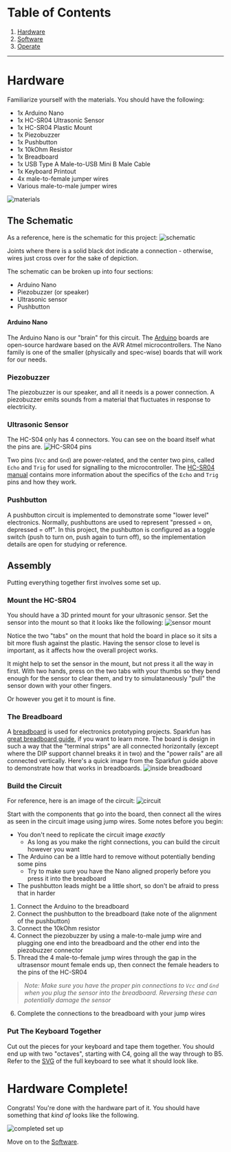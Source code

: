 # Table of Contents

1. [Hardware](1-Hardware.md)
2. [Software](2-Software.md)
3. [Operate](3-Operate.md)

---

# Hardware
Familiarize yourself with the materials. You should have the following:
- 1x Arduino Nano
- 1x HC-SR04 Ultrasonic Sensor
- 1x HC-SR04 Plastic Mount
- 1x Piezobuzzer
- 1x Pushbutton
- 1x 10kOhm Resistor
- 1x Breadboard
- 1x USB Type A Male-to-USB Mini B Male Cable
- 1x Keyboard Printout
- 4x male-to-female jumper wires
- Various male-to-male jumper wires

![materials](img/materials.jpg)

## The Schematic
As a reference, here is the schematic for this project:
![schematic](https://github.com/nathanfu88/UltrasonicKeyboard/raw/master/schematic.png)

Joints where there is a solid black dot indicate a connection - otherwise, wires just cross over for the sake of depiction.

The schematic can be broken up into four sections:
- Arduino Nano
- Piezobuzzer (or speaker)
- Ultrasonic sensor
- Pushbutton

#### Arduino Nano
The Arduino Nano is our "brain" for this circuit. The [Arduino](https://www.arduino.cc/) boards are open-source hardware based on the AVR Atmel microcontrollers. The Nano family is one of the smaller (physically and spec-wise) boards that will work for our needs.

### Piezobuzzer
The piezobuzzer is our speaker, and all it needs is a power connection. A piezobuzzer emits sounds from a material that fluctuates in response to electricity.

### Ultrasonic Sensor
The HC-S04 only has 4 connectors. You can see on the board itself what the pins are.
![HC-SR04 pins](img/hc-sr04_pins.jpg)

Two pins (`Vcc` and `Gnd`) are power-related, and the center two pins, called `Echo` and `Trig` for used for signalling to the microcontroller. The [HC-SR04 manual](https://www.mouser.com/ds/2/813/HCSR04-1022824.pdf) contains more information about the specifics of the `Echo` and `Trig` pins and how they work.

### Pushbutton
A pushbutton circuit is implemented to demonstrate some "lower level" electronics. Normally, pushbuttons are used to represent "pressed = on, depressed = off". In this project, the pushbutton is configured as a toggle switch (push to turn on, push again to turn off), so the implementation details are open for studying or reference.

## Assembly
Putting everything together first involves some set up.

### Mount the HC-SR04
You should have a 3D printed mount for your ultrasonic sensor. Set the sensor into the mount so that it looks like the following:
![sensor mount](img/sensor_mount.jpg)

Notice the two "tabs" on the mount that hold the board in place so it sits a bit more flush against the plastic. Having the sensor close to level is important, as it affects how the overall project works.

It might help to set the sensor in the mount, but not press it all the way in first. With two hands, press on the two tabs with your thumbs so they bend enough for the sensor to clear them, and try to simulataneously "pull" the sensor down with your other fingers.

Or however you get it to mount is fine.

### The Breadboard
A [breadboard](https://en.wikipedia.org/wiki/Breadboard) is used for electronics prototyping projects. Sparkfun has [great breadboard guide](https://learn.sparkfun.com/tutorials/how-to-use-a-breadboard/all), if you want to learn more. The board is design in such a way that the "terminal strips" are all connected horizontally (except where the DIP support channel breaks it in two) and the "power rails" are all connected vertically. Here's a quick image from the Sparkfun guide above to demonstrate how that works in breadboards.
![inside breadboard](img/breadboard.jpg)

### Build the Circuit
For reference, here is an image of the circuit:
![circuit](https://github.com/nathanfu88/UltrasonicKeyboard/raw/master/breadboard.png)

Start with the components that go into the board, then connect all the wires as seen in the circuit image using jump wires. Some notes before you begin:
- You don't need to replicate the circuit image _exactly_
  - As long as you make the right connections, you can build the circuit however you want
- The Arduino can be a little hard to remove without potentially bending some pins
  - Try to make sure you have the Nano aligned properly before you press it into the breadboard
- The pushbutton leads might be a little short, so don't be afraid to press that in harder

1. Connect the Arduino to the breadboard
2. Connect the pushbutton to the breadboard (take note of the alignment of the pushbutton)
3. Connect the 10kOhm resistor
4. Connect the piezobuzzer by using a male-to-male jump wire and plugging one end into the breadboard and the other end into the piezobuzzer connector
5. Thread the 4 male-to-female jump wires through the gap in the ultrasensor mount female ends up, then connect the female headers to the pins of the HC-SR04
> _Note: Make sure you have the proper pin connections to `Vcc` and `Gnd` when you plug the sensor into the breadboard. Reversing these can potentially damage the sensor_
6. Complete the connections to the breadboard with your jump wires

### Put The Keyboard Together
Cut out the pieces for your keyboard and tape them together. You should end up with two "octaves", starting with C4, going all the way through to B5. Refer to the [SVG](https://github.com/nathanfu88/UltrasonicKeyboard/raw/master/keyboard.svg) of the full keyboard to see what it should look like.

# Hardware Complete!
Congrats! You're done with the hardware part of it. You should have something that _kind of_ looks like the following.

![completed set up](img/completed.jpg)

Move on to the [Software](2-Software.md).